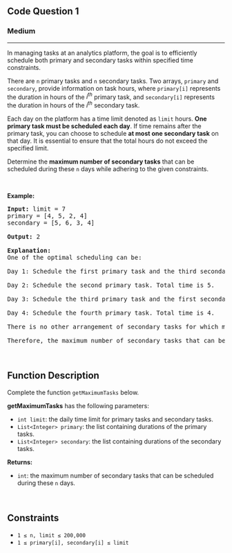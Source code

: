 <h2>Code Question 1</h2><h3>Medium</h3><hr>

<p>In managing tasks at an analytics platform, the goal is to efficiently schedule both primary and secondary tasks within specified time constraints.</p>

<p>There are <code>n</code> primary tasks and <code>n</code> secondary tasks. Two arrays, <code>primary</code> and <code>secondary</code>, provide information on task hours, where <code>primary[i]</code> represents the duration in hours of the <em>i<sup>th</sup></em> primary task, and <code>secondary[i]</code> represents the duration in hours of the <em>i<sup>th</sup></em> secondary task.</p>

<p>Each day on the platform has a time limit denoted as <code>limit</code> hours. <strong>One primary task must be scheduled each day</strong>. If time remains after the primary task, you can choose to schedule <strong>at most one secondary task</strong> on that day. It is essential to ensure that the total hours do not exceed the specified limit.</p>

<p>Determine the <strong>maximum number of secondary tasks</strong> that can be scheduled during these <code>n</code> days while adhering to the given constraints.</p>

<p>&nbsp;</p>
<p><strong>Example:</strong></p>

<pre><strong>Input:</strong> limit = 7
primary = [4, 5, 2, 4]
secondary = [5, 6, 3, 4]

<strong>Output:</strong> 2

<strong>Explanation:</strong> 
One of the optimal scheduling can be:

Day 1: Schedule the first primary task and the third secondary task. Total time is 4 + 3 = 7.

Day 2: Schedule the second primary task. Total time is 5.

Day 3: Schedule the third primary task and the first secondary task. Total time is 2 + 5 = 7.

Day 4: Schedule the fourth primary task. Total time is 4.

There is no other arrangement of secondary tasks for which more than 2 secondary tasks can be scheduled in 4 days.

Therefore, the maximum number of secondary tasks that can be scheduled during these 4 days is <strong>2</strong>.
</pre>

<p>&nbsp;</p>
<h2>Function Description</h2>
<p>Complete the function <code>getMaximumTasks</code> below.</p>

<p><strong>getMaximumTasks</strong> has the following parameters:</p>

<ul>
    <li><code>int limit</code>: the daily time limit for primary tasks and secondary tasks.</li>
    <li><code>List&lt;Integer&gt; primary</code>: the list containing durations of the primary tasks.</li>
    <li><code>List&lt;Integer&gt; secondary</code>: the list containing durations of the secondary tasks.</li>
</ul>

<p><strong>Returns:</strong></p>

<ul>
    <li><code>int</code>: the maximum number of secondary tasks that can be scheduled during these <code>n</code> days.</li>
</ul>

<p>&nbsp;</p>
<h2>Constraints</h2>

<ul>
    <li><code>1 ≤ n, limit ≤ 200,000</code></li>
    <li><code>1 ≤ primary[i], secondary[i] ≤ limit</code></li>
</ul>
